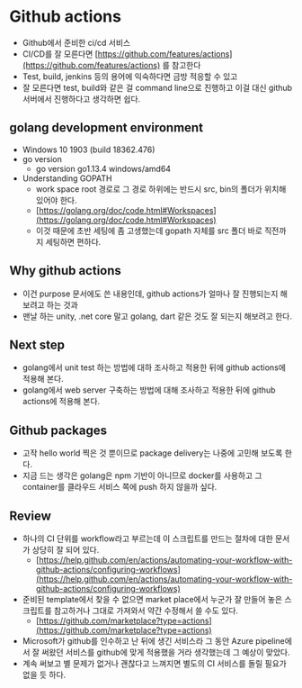 # Github actions

- Github에서 준비한 ci/cd 서비스
- CI/CD를 잘 모른다면 [https://github.com/features/actions](https://github.com/features/actions) 를 참고한다
- Test, build, jenkins 등의 용어에 익숙하다면 금방 적응할 수 있고
- 잘 모른다면 test, build와 같은 걸 command line으로 진행하고 이걸 대신 github 서버에서 진행하다고 생각하면 쉽다.

## golang development environment

- Windows 10 1903 (build 18362.476)
- go version
  - go version go1.13.4 windows/amd64
- Understanding GOPATH
  - work space root 경로로 그 경로 하위에는 반드시 src, bin의 폴더가 위치해 있어야 한다.
  - [https://golang.org/doc/code.html#Workspaces](https://golang.org/doc/code.html#Workspaces)
  - 이것 때문에 초반 세팅에 좀 고생했는데 gopath 자체를 src 폴더 바로 직전까지 세팅하면 편하다.

## Why github actions

- 이건 purpose 문서에도 쓴 내용인데, github actions가 얼마나 잘 진행되는지 해보려고 하는 것과
- 맨날 하는 unity, .net core 말고 golang, dart 같은 것도 잘 되는지 해보려고 한다.

## Next step

- golang에서 unit test 하는 방법에 대하 조사하고 적용한 뒤에 github actions에 적용해 본다.
- golang에서 web server 구축하는 방법에 대해 조사하고 적용한 뒤에 github actions에 적용해 본다.

## Github packages

- 고작 hello world 찍은 것 뿐이므로 package delivery는 나중에 고민해 보도록 한다.
- 지금 드는 생각은 golang은 npm 기반이 아니므로 docker를 사용하고 그 container를 클라우드 서비스 쪽에 push 하지 않을까 싶다.

## Review

- 하나의 CI 단위를 workflow라고 부르는데 이 스크립트를 만드는 절차에 대한 문서가 상당히 잘 되어 있다.
  - [https://help.github.com/en/actions/automating-your-workflow-with-github-actions/configuring-workflows](https://help.github.com/en/actions/automating-your-workflow-with-github-actions/configuring-workflows)
- 준비된 template에서 찾을 수 없으면 market place에서 누군가 잘 만들어 놓은 스크립트를 참고하거나 그대로 가져와서 약간 수정해서 쓸 수도 있다.
  - [https://github.com/marketplace?type=actions](https://github.com/marketplace?type=actions)
- Microsoft가 github를 인수하고 난 뒤에 생긴 서비스라 그 동안 Azure pipeline에서 잘 써왔던 서비스를 github에 맞게 적용했을 거라 생각했는데 그 예상이 맞았다.
- 계속 써보고 별 문제가 없거나 괜찮다고 느껴지면 별도의 CI 서비스를 돌릴 필요가 없을 듯 하다.
